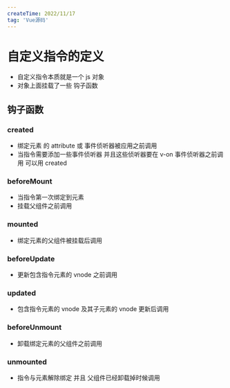 ```yaml
---
createTime: 2022/11/17
tag: 'Vue源码'
---
```

# 自定义指令的定义

* 自定义指令本质就是一个 js 对象
* 对象上面挂载了一些 钩子函数  

## 钩子函数

### created

* 绑定元素 的 attribute 或 事件侦听器被应用之前调用
* 当指令需要添加一些事件侦听器  并且这些侦听器要在 v-on 事件侦听器之前调用 可以用 created

### beforeMount

* 当指令第一次绑定到元素
* 挂载父组件之前调用

### mounted

* 绑定元素的父组件被挂载后调用

### beforeUpdate

* 更新包含指令元素的 vnode 之前调用

### updated

* 包含指令元素的 vnode 及其子元素的 vnode 更新后调用

### beforeUnmount

* 卸载绑定元素的父组件之前调用

### unmounted

* 指令与元素解除绑定  并且 父组件已经卸载掉时候调用
